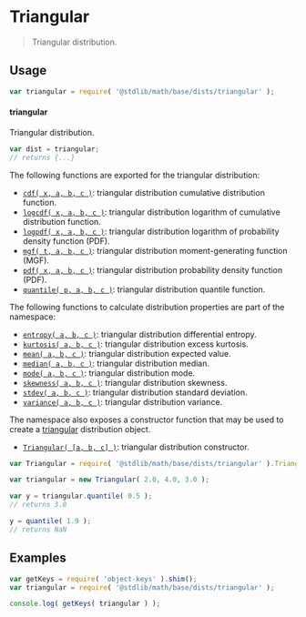 <!--

@license Apache-2.0

Copyright (c) 2018 The Stdlib Authors.

Licensed under the Apache License, Version 2.0 (the "License");
you may not use this file except in compliance with the License.
You may obtain a copy of the License at

   http://www.apache.org/licenses/LICENSE-2.0

Unless required by applicable law or agreed to in writing, software
distributed under the License is distributed on an "AS IS" BASIS,
WITHOUT WARRANTIES OR CONDITIONS OF ANY KIND, either express or implied.
See the License for the specific language governing permissions and
limitations under the License.

-->

# Triangular

> Triangular distribution.

<section class="usage">

## Usage

```javascript
var triangular = require( '@stdlib/math/base/dists/triangular' );
```

#### triangular

Triangular distribution.

```javascript
var dist = triangular;
// returns {...}
```

The following functions are exported for the triangular distribution:

<!-- <toc pattern="*+(cdf|pdf|mgf|quantile)*"> -->

<div class="namespace-toc">

-   <span class="signature">[`cdf( x, a, b, c )`][@stdlib/math/base/dists/triangular/cdf]</span><span class="delimiter">: </span><span class="description">triangular distribution cumulative distribution function.</span>
-   <span class="signature">[`logcdf( x, a, b, c )`][@stdlib/math/base/dists/triangular/logcdf]</span><span class="delimiter">: </span><span class="description">triangular distribution logarithm of cumulative distribution function.</span>
-   <span class="signature">[`logpdf( x, a, b, c )`][@stdlib/math/base/dists/triangular/logpdf]</span><span class="delimiter">: </span><span class="description">triangular distribution logarithm of probability density function (PDF).</span>
-   <span class="signature">[`mgf( t, a, b, c )`][@stdlib/math/base/dists/triangular/mgf]</span><span class="delimiter">: </span><span class="description">triangular distribution moment-generating function (MGF).</span>
-   <span class="signature">[`pdf( x, a, b, c )`][@stdlib/math/base/dists/triangular/pdf]</span><span class="delimiter">: </span><span class="description">triangular distribution probability density function (PDF).</span>
-   <span class="signature">[`quantile( p, a, b, c )`][@stdlib/math/base/dists/triangular/quantile]</span><span class="delimiter">: </span><span class="description">triangular distribution quantile function.</span>

</div>

<!-- </toc> -->

The following functions to calculate distribution properties are part of the namespace:

<!-- <toc pattern="*+(entropy|kurtosis|mean|median|mode|skewness|stdev|variance)*"> -->

<div class="namespace-toc">

-   <span class="signature">[`entropy( a, b, c )`][@stdlib/math/base/dists/triangular/entropy]</span><span class="delimiter">: </span><span class="description">triangular distribution differential entropy.</span>
-   <span class="signature">[`kurtosis( a, b, c )`][@stdlib/math/base/dists/triangular/kurtosis]</span><span class="delimiter">: </span><span class="description">triangular distribution excess kurtosis.</span>
-   <span class="signature">[`mean( a, b, c )`][@stdlib/math/base/dists/triangular/mean]</span><span class="delimiter">: </span><span class="description">triangular distribution expected value.</span>
-   <span class="signature">[`median( a, b, c )`][@stdlib/math/base/dists/triangular/median]</span><span class="delimiter">: </span><span class="description">triangular distribution median.</span>
-   <span class="signature">[`mode( a, b, c )`][@stdlib/math/base/dists/triangular/mode]</span><span class="delimiter">: </span><span class="description">triangular distribution mode.</span>
-   <span class="signature">[`skewness( a, b, c )`][@stdlib/math/base/dists/triangular/skewness]</span><span class="delimiter">: </span><span class="description">triangular distribution skewness.</span>
-   <span class="signature">[`stdev( a, b, c )`][@stdlib/math/base/dists/triangular/stdev]</span><span class="delimiter">: </span><span class="description">triangular distribution standard deviation.</span>
-   <span class="signature">[`variance( a, b, c )`][@stdlib/math/base/dists/triangular/variance]</span><span class="delimiter">: </span><span class="description">triangular distribution variance.</span>

</div>

<!-- </toc> -->

The namespace also exposes a constructor function that may be used to create a [triangular][triangular-distribution] distribution object.

<!-- <toc pattern="*ctor*"> -->

<div class="namespace-toc">

-   <span class="signature">[`Triangular( [a, b, c] )`][@stdlib/math/base/dists/triangular/ctor]</span><span class="delimiter">: </span><span class="description">triangular distribution constructor.</span>

</div>

<!-- </toc> -->

```javascript
var Triangular = require( '@stdlib/math/base/dists/triangular' ).Triangular;

var triangular = new Triangular( 2.0, 4.0, 3.0 );

var y = triangular.quantile( 0.5 );
// returns 3.0

y = quantile( 1.9 );
// returns NaN
```

</section>

<!-- /.usage -->

<section class="examples">

## Examples

<!-- TODO: better examples -->

<!-- eslint no-undef: "error" -->

```javascript
var getKeys = require( 'object-keys' ).shim();
var triangular = require( '@stdlib/math/base/dists/triangular' );

console.log( getKeys( triangular ) );
```

</section>

<!-- /.examples -->

<section class="links">

[triangular-distribution]: https://en.wikipedia.org/wiki/Triangular_distribution

<!-- <toc-links> -->

[@stdlib/math/base/dists/triangular/ctor]: https://github.com/stdlib-js/stdlib/tree/develop/lib/node_modules/%40stdlib/math/base/dists/triangular/ctor

[@stdlib/math/base/dists/triangular/entropy]: https://github.com/stdlib-js/stdlib/tree/develop/lib/node_modules/%40stdlib/math/base/dists/triangular/entropy

[@stdlib/math/base/dists/triangular/kurtosis]: https://github.com/stdlib-js/stdlib/tree/develop/lib/node_modules/%40stdlib/math/base/dists/triangular/kurtosis

[@stdlib/math/base/dists/triangular/mean]: https://github.com/stdlib-js/stdlib/tree/develop/lib/node_modules/%40stdlib/math/base/dists/triangular/mean

[@stdlib/math/base/dists/triangular/median]: https://github.com/stdlib-js/stdlib/tree/develop/lib/node_modules/%40stdlib/math/base/dists/triangular/median

[@stdlib/math/base/dists/triangular/mode]: https://github.com/stdlib-js/stdlib/tree/develop/lib/node_modules/%40stdlib/math/base/dists/triangular/mode

[@stdlib/math/base/dists/triangular/skewness]: https://github.com/stdlib-js/stdlib/tree/develop/lib/node_modules/%40stdlib/math/base/dists/triangular/skewness

[@stdlib/math/base/dists/triangular/stdev]: https://github.com/stdlib-js/stdlib/tree/develop/lib/node_modules/%40stdlib/math/base/dists/triangular/stdev

[@stdlib/math/base/dists/triangular/variance]: https://github.com/stdlib-js/stdlib/tree/develop/lib/node_modules/%40stdlib/math/base/dists/triangular/variance

[@stdlib/math/base/dists/triangular/cdf]: https://github.com/stdlib-js/stdlib/tree/develop/lib/node_modules/%40stdlib/math/base/dists/triangular/cdf

[@stdlib/math/base/dists/triangular/logcdf]: https://github.com/stdlib-js/stdlib/tree/develop/lib/node_modules/%40stdlib/math/base/dists/triangular/logcdf

[@stdlib/math/base/dists/triangular/logpdf]: https://github.com/stdlib-js/stdlib/tree/develop/lib/node_modules/%40stdlib/math/base/dists/triangular/logpdf

[@stdlib/math/base/dists/triangular/mgf]: https://github.com/stdlib-js/stdlib/tree/develop/lib/node_modules/%40stdlib/math/base/dists/triangular/mgf

[@stdlib/math/base/dists/triangular/pdf]: https://github.com/stdlib-js/stdlib/tree/develop/lib/node_modules/%40stdlib/math/base/dists/triangular/pdf

[@stdlib/math/base/dists/triangular/quantile]: https://github.com/stdlib-js/stdlib/tree/develop/lib/node_modules/%40stdlib/math/base/dists/triangular/quantile

<!-- </toc-links> -->

</section>

<!-- /.links -->
